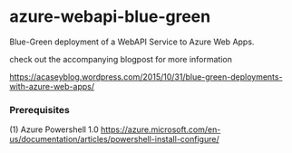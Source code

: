 # azure-webapi-blue-green

Blue-Green deployment of a WebAPI Service to Azure Web Apps.

check out the accompanying blogpost for more information

https://acaseyblog.wordpress.com/2015/10/31/blue-green-deployments-with-azure-web-apps/


### Prerequisites

(1) Azure Powershell 1.0 https://azure.microsoft.com/en-us/documentation/articles/powershell-install-configure/





```

